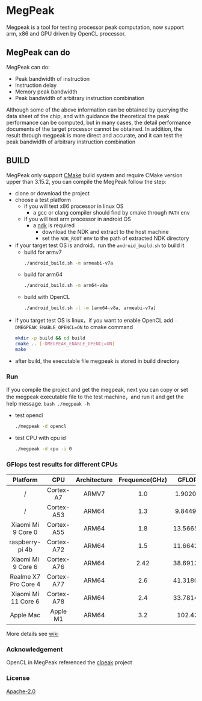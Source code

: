 # MegPeak
Megpeak is a tool for testing processor peak computation, now support
arm, x86 and GPU driven by OpenCL processor.

## MegPeak can do
MegPeak can do:
* Peak bandwidth of instruction
* Instruction delay
* Memory peak bandwidth
* Peak bandwidth of arbitrary instruction combination

Although some of the above information can be obtained by querying the data sheet of the chip, and with guidance the theoretical the peak performance
can be computed, but in many cases, the detail performance documents of the target processor cannot be obtained.
In addition, the result through megpeak is more direct and accurate, and it can test the peak bandwidth of arbitrary instruction combination

## BUILD
MegPeak only support [CMake](https://cmake.org/) build system and require CMake version upper than 3.15.2, you can compile the MegPeak follow the step:

* clone or download the project
* choose a test platform
    - if you will test x86 processor in linux OS
        - a gcc or clang compiler should find by cmake through `PATH` env
    - if you will test arm processor in android OS
        - a [ndk](https://developer.android.com/ndk) is required
            - download the NDK and extract to the host machine
            - set the `NDK_ROOT` env to the path of extracted NDK directory
* if your target test OS is android，run the `android_build.sh` to build it
    * build for armv7
        ```bash
        ./android_build.sh -m armeabi-v7a
        ```
    * build for arm64
        ```bash
        ./android_build.sh -m arm64-v8a
        ```
    * build with OpenCL
        ```bash
        ./android_build.sh -l -m [arm64-v8a, armeabi-v7a]
        ```
* if you target test OS is linux，if you want to enable OpenCL add `-DMEGPEAK_ENABLE_OPENCL=ON` to cmake command
    ```bash
    mkdir -p build && cd build
    cmake .. [-DMEGPEAK_ENABLE_OPENCL=ON]
    make
    ```
* after build, the executable file megpeak is stored in build directory

### Run
If you compile the project and get the megpeak, next you can copy or set the megpeak executable file to the test machine，and run it and get the help message.
    ```bash
    ./megpeak -h
     ```
* test opencl
    ```bash
    ./megpeak -d opencl
    ```
* test CPU with cpu id
    ```bash
    ./megpeak -d cpu -i 0
    ```

### GFlops test results for different CPUs
| Platform | CPU | Architecture | Frequence(GHz) | GFLOPS | FLOPS/Cycle |
| :------: | :---: | :------------: | :--------------: | :------: | :----------------: |
| / | Cortex-A7 | ARMV7 | 1.0 | 1.902002 | 1.9020 |
| / | Cortex-A53 | ARM64 | 1.3 | 9.844987 | 7.5731 |
| Xiaomi Mi 9 Core 0 | Cortex-A55 | ARM64 | 1.8 | 13.566583 | 7.537 |
| raspberry-pi 4b | Cortex-A72 | ARM64 | 1.5 | 11.664233 | 7.776 |
| Xiaomi Mi 9 Core 6 | Cortex-A76 | ARM64 | 2.42 | 38.691399 | 15.988 |
| Realme X7 Pro Core 4 | Cortex-A77 | ARM64 | 2.6 | 41.318005 | 15.892 |
| Xiaomi Mi 11 Core 6 | Cortex-A78 | ARM64 | 2.4 | 33.781448 | 14.076 |
| Apple Mac | Apple M1 | ARM64 | 3.2 | 102.424 | 32.008 |
More details see [wiki](https://github.com/MegEngine/MegPeak/wiki/Common-Arm-processor-Peak-performance)

### Acknowledgement
OpenCL in MegPeak referenced the [clpeak](https://github.com/krrishnarraj/clpeak) project

### License
[Apache-2.0](https://github.com/MegEngine/MegPeak/blob/main/LICENSE)
